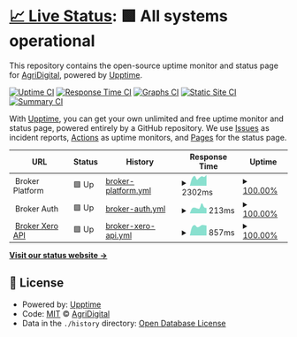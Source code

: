 # [📈 Live Status](https://status.fullprofile.com.au): <!--live status--> **🟩 All systems operational**

This repository contains the open-source uptime monitor and status page for [AgriDigital](agridigital.io), powered by [Upptime](https://github.com/upptime/upptime).

[![Uptime CI](https://github.com/fullprofile/fullprofile-status-monitor/workflows/Uptime%20CI/badge.svg)](https://github.com/fullprofile/fullprofile-status-monitor/actions?query=workflow%3A%22Uptime+CI%22)
[![Response Time CI](https://github.com/fullprofile/fullprofile-status-monitor/workflows/Response%20Time%20CI/badge.svg)](https://github.com/fullprofile/fullprofile-status-monitor/actions?query=workflow%3A%22Response+Time+CI%22)
[![Graphs CI](https://github.com/fullprofile/fullprofile-status-monitor/workflows/Graphs%20CI/badge.svg)](https://github.com/fullprofile/fullprofile-status-monitor/actions?query=workflow%3A%22Graphs+CI%22)
[![Static Site CI](https://github.com/fullprofile/fullprofile-status-monitor/workflows/Static%20Site%20CI/badge.svg)](https://github.com/fullprofile/fullprofile-status-monitor/actions?query=workflow%3A%22Static+Site+CI%22)
[![Summary CI](https://github.com/fullprofile/fullprofile-status-monitor/workflows/Summary%20CI/badge.svg)](https://github.com/fullprofile/fullprofile-status-monitor/actions?query=workflow%3A%22Summary+CI%22)

With [Upptime](https://upptime.js.org), you can get your own unlimited and free uptime monitor and status page, powered entirely by a GitHub repository. We use [Issues](https://github.com/fullprofile/fullprofile-status-monitor/issues) as incident reports, [Actions](https://github.com/fullprofile/fullprofile-status-monitor/actions) as uptime monitors, and [Pages](https://status.fullprofile.com.au) for the status page.

<!--start: status pages-->
<!-- This summary is generated by Upptime (https://github.com/upptime/upptime) -->
<!-- Do not edit this manually, your changes will be overwritten -->
<!-- prettier-ignore -->
| URL | Status | History | Response Time | Uptime |
| --- | ------ | ------- | ------------- | ------ |
| <img alt="" src="https://icons.duckduckgo.com/ip3/null.ico" height="13"> Broker Platform | 🟩 Up | [broker-platform.yml](https://github.com/fullprofile/fullprofile-status-monitor/commits/HEAD/history/broker-platform.yml) | <details><summary><img alt="Response time graph" src="./graphs/broker-platform/response-time-week.png" height="20"> 2302ms</summary><br><a href="https://status.fullprofile.com.au/history/broker-platform"><img alt="Response time 2276" src="https://img.shields.io/endpoint?url=https%3A%2F%2Fraw.githubusercontent.com%2Ffullprofile%2Ffullprofile-status-monitor%2FHEAD%2Fapi%2Fbroker-platform%2Fresponse-time.json"></a><br><a href="https://status.fullprofile.com.au/history/broker-platform"><img alt="24-hour response time 2867" src="https://img.shields.io/endpoint?url=https%3A%2F%2Fraw.githubusercontent.com%2Ffullprofile%2Ffullprofile-status-monitor%2FHEAD%2Fapi%2Fbroker-platform%2Fresponse-time-day.json"></a><br><a href="https://status.fullprofile.com.au/history/broker-platform"><img alt="7-day response time 2302" src="https://img.shields.io/endpoint?url=https%3A%2F%2Fraw.githubusercontent.com%2Ffullprofile%2Ffullprofile-status-monitor%2FHEAD%2Fapi%2Fbroker-platform%2Fresponse-time-week.json"></a><br><a href="https://status.fullprofile.com.au/history/broker-platform"><img alt="30-day response time 2314" src="https://img.shields.io/endpoint?url=https%3A%2F%2Fraw.githubusercontent.com%2Ffullprofile%2Ffullprofile-status-monitor%2FHEAD%2Fapi%2Fbroker-platform%2Fresponse-time-month.json"></a><br><a href="https://status.fullprofile.com.au/history/broker-platform"><img alt="1-year response time 2295" src="https://img.shields.io/endpoint?url=https%3A%2F%2Fraw.githubusercontent.com%2Ffullprofile%2Ffullprofile-status-monitor%2FHEAD%2Fapi%2Fbroker-platform%2Fresponse-time-year.json"></a></details> | <details><summary><a href="https://status.fullprofile.com.au/history/broker-platform">100.00%</a></summary><a href="https://status.fullprofile.com.au/history/broker-platform"><img alt="All-time uptime 100.00%" src="https://img.shields.io/endpoint?url=https%3A%2F%2Fraw.githubusercontent.com%2Ffullprofile%2Ffullprofile-status-monitor%2FHEAD%2Fapi%2Fbroker-platform%2Fuptime.json"></a><br><a href="https://status.fullprofile.com.au/history/broker-platform"><img alt="24-hour uptime 100.00%" src="https://img.shields.io/endpoint?url=https%3A%2F%2Fraw.githubusercontent.com%2Ffullprofile%2Ffullprofile-status-monitor%2FHEAD%2Fapi%2Fbroker-platform%2Fuptime-day.json"></a><br><a href="https://status.fullprofile.com.au/history/broker-platform"><img alt="7-day uptime 100.00%" src="https://img.shields.io/endpoint?url=https%3A%2F%2Fraw.githubusercontent.com%2Ffullprofile%2Ffullprofile-status-monitor%2FHEAD%2Fapi%2Fbroker-platform%2Fuptime-week.json"></a><br><a href="https://status.fullprofile.com.au/history/broker-platform"><img alt="30-day uptime 100.00%" src="https://img.shields.io/endpoint?url=https%3A%2F%2Fraw.githubusercontent.com%2Ffullprofile%2Ffullprofile-status-monitor%2FHEAD%2Fapi%2Fbroker-platform%2Fuptime-month.json"></a><br><a href="https://status.fullprofile.com.au/history/broker-platform"><img alt="1-year uptime 100.00%" src="https://img.shields.io/endpoint?url=https%3A%2F%2Fraw.githubusercontent.com%2Ffullprofile%2Ffullprofile-status-monitor%2FHEAD%2Fapi%2Fbroker-platform%2Fuptime-year.json"></a></details>
| <img alt="" src="https://icons.duckduckgo.com/ip3/null.ico" height="13"> Broker Auth | 🟩 Up | [broker-auth.yml](https://github.com/fullprofile/fullprofile-status-monitor/commits/HEAD/history/broker-auth.yml) | <details><summary><img alt="Response time graph" src="./graphs/broker-auth/response-time-week.png" height="20"> 213ms</summary><br><a href="https://status.fullprofile.com.au/history/broker-auth"><img alt="Response time 210" src="https://img.shields.io/endpoint?url=https%3A%2F%2Fraw.githubusercontent.com%2Ffullprofile%2Ffullprofile-status-monitor%2FHEAD%2Fapi%2Fbroker-auth%2Fresponse-time.json"></a><br><a href="https://status.fullprofile.com.au/history/broker-auth"><img alt="24-hour response time 188" src="https://img.shields.io/endpoint?url=https%3A%2F%2Fraw.githubusercontent.com%2Ffullprofile%2Ffullprofile-status-monitor%2FHEAD%2Fapi%2Fbroker-auth%2Fresponse-time-day.json"></a><br><a href="https://status.fullprofile.com.au/history/broker-auth"><img alt="7-day response time 213" src="https://img.shields.io/endpoint?url=https%3A%2F%2Fraw.githubusercontent.com%2Ffullprofile%2Ffullprofile-status-monitor%2FHEAD%2Fapi%2Fbroker-auth%2Fresponse-time-week.json"></a><br><a href="https://status.fullprofile.com.au/history/broker-auth"><img alt="30-day response time 218" src="https://img.shields.io/endpoint?url=https%3A%2F%2Fraw.githubusercontent.com%2Ffullprofile%2Ffullprofile-status-monitor%2FHEAD%2Fapi%2Fbroker-auth%2Fresponse-time-month.json"></a><br><a href="https://status.fullprofile.com.au/history/broker-auth"><img alt="1-year response time 208" src="https://img.shields.io/endpoint?url=https%3A%2F%2Fraw.githubusercontent.com%2Ffullprofile%2Ffullprofile-status-monitor%2FHEAD%2Fapi%2Fbroker-auth%2Fresponse-time-year.json"></a></details> | <details><summary><a href="https://status.fullprofile.com.au/history/broker-auth">100.00%</a></summary><a href="https://status.fullprofile.com.au/history/broker-auth"><img alt="All-time uptime 100.00%" src="https://img.shields.io/endpoint?url=https%3A%2F%2Fraw.githubusercontent.com%2Ffullprofile%2Ffullprofile-status-monitor%2FHEAD%2Fapi%2Fbroker-auth%2Fuptime.json"></a><br><a href="https://status.fullprofile.com.au/history/broker-auth"><img alt="24-hour uptime 100.00%" src="https://img.shields.io/endpoint?url=https%3A%2F%2Fraw.githubusercontent.com%2Ffullprofile%2Ffullprofile-status-monitor%2FHEAD%2Fapi%2Fbroker-auth%2Fuptime-day.json"></a><br><a href="https://status.fullprofile.com.au/history/broker-auth"><img alt="7-day uptime 100.00%" src="https://img.shields.io/endpoint?url=https%3A%2F%2Fraw.githubusercontent.com%2Ffullprofile%2Ffullprofile-status-monitor%2FHEAD%2Fapi%2Fbroker-auth%2Fuptime-week.json"></a><br><a href="https://status.fullprofile.com.au/history/broker-auth"><img alt="30-day uptime 100.00%" src="https://img.shields.io/endpoint?url=https%3A%2F%2Fraw.githubusercontent.com%2Ffullprofile%2Ffullprofile-status-monitor%2FHEAD%2Fapi%2Fbroker-auth%2Fuptime-month.json"></a><br><a href="https://status.fullprofile.com.au/history/broker-auth"><img alt="1-year uptime 100.00%" src="https://img.shields.io/endpoint?url=https%3A%2F%2Fraw.githubusercontent.com%2Ffullprofile%2Ffullprofile-status-monitor%2FHEAD%2Fapi%2Fbroker-auth%2Fuptime-year.json"></a></details>
| <img alt="" src="https://icons.duckduckgo.com/ip3/xero-api.fullprofile.net.ico" height="13"> [Broker Xero API](https://xero-api.fullprofile.net/api/health) | 🟩 Up | [broker-xero-api.yml](https://github.com/fullprofile/fullprofile-status-monitor/commits/HEAD/history/broker-xero-api.yml) | <details><summary><img alt="Response time graph" src="./graphs/broker-xero-api/response-time-week.png" height="20"> 857ms</summary><br><a href="https://status.fullprofile.com.au/history/broker-xero-api"><img alt="Response time 866" src="https://img.shields.io/endpoint?url=https%3A%2F%2Fraw.githubusercontent.com%2Ffullprofile%2Ffullprofile-status-monitor%2FHEAD%2Fapi%2Fbroker-xero-api%2Fresponse-time.json"></a><br><a href="https://status.fullprofile.com.au/history/broker-xero-api"><img alt="24-hour response time 887" src="https://img.shields.io/endpoint?url=https%3A%2F%2Fraw.githubusercontent.com%2Ffullprofile%2Ffullprofile-status-monitor%2FHEAD%2Fapi%2Fbroker-xero-api%2Fresponse-time-day.json"></a><br><a href="https://status.fullprofile.com.au/history/broker-xero-api"><img alt="7-day response time 857" src="https://img.shields.io/endpoint?url=https%3A%2F%2Fraw.githubusercontent.com%2Ffullprofile%2Ffullprofile-status-monitor%2FHEAD%2Fapi%2Fbroker-xero-api%2Fresponse-time-week.json"></a><br><a href="https://status.fullprofile.com.au/history/broker-xero-api"><img alt="30-day response time 854" src="https://img.shields.io/endpoint?url=https%3A%2F%2Fraw.githubusercontent.com%2Ffullprofile%2Ffullprofile-status-monitor%2FHEAD%2Fapi%2Fbroker-xero-api%2Fresponse-time-month.json"></a><br><a href="https://status.fullprofile.com.au/history/broker-xero-api"><img alt="1-year response time 872" src="https://img.shields.io/endpoint?url=https%3A%2F%2Fraw.githubusercontent.com%2Ffullprofile%2Ffullprofile-status-monitor%2FHEAD%2Fapi%2Fbroker-xero-api%2Fresponse-time-year.json"></a></details> | <details><summary><a href="https://status.fullprofile.com.au/history/broker-xero-api">100.00%</a></summary><a href="https://status.fullprofile.com.au/history/broker-xero-api"><img alt="All-time uptime 100.00%" src="https://img.shields.io/endpoint?url=https%3A%2F%2Fraw.githubusercontent.com%2Ffullprofile%2Ffullprofile-status-monitor%2FHEAD%2Fapi%2Fbroker-xero-api%2Fuptime.json"></a><br><a href="https://status.fullprofile.com.au/history/broker-xero-api"><img alt="24-hour uptime 100.00%" src="https://img.shields.io/endpoint?url=https%3A%2F%2Fraw.githubusercontent.com%2Ffullprofile%2Ffullprofile-status-monitor%2FHEAD%2Fapi%2Fbroker-xero-api%2Fuptime-day.json"></a><br><a href="https://status.fullprofile.com.au/history/broker-xero-api"><img alt="7-day uptime 100.00%" src="https://img.shields.io/endpoint?url=https%3A%2F%2Fraw.githubusercontent.com%2Ffullprofile%2Ffullprofile-status-monitor%2FHEAD%2Fapi%2Fbroker-xero-api%2Fuptime-week.json"></a><br><a href="https://status.fullprofile.com.au/history/broker-xero-api"><img alt="30-day uptime 100.00%" src="https://img.shields.io/endpoint?url=https%3A%2F%2Fraw.githubusercontent.com%2Ffullprofile%2Ffullprofile-status-monitor%2FHEAD%2Fapi%2Fbroker-xero-api%2Fuptime-month.json"></a><br><a href="https://status.fullprofile.com.au/history/broker-xero-api"><img alt="1-year uptime 100.00%" src="https://img.shields.io/endpoint?url=https%3A%2F%2Fraw.githubusercontent.com%2Ffullprofile%2Ffullprofile-status-monitor%2FHEAD%2Fapi%2Fbroker-xero-api%2Fuptime-year.json"></a></details>

<!--end: status pages-->

[**Visit our status website →**](https://status.fullprofile.com.au)

## 📄 License

- Powered by: [Upptime](https://github.com/upptime/upptime)
- Code: [MIT](./LICENSE) © [AgriDigital](agridigital.io)
- Data in the `./history` directory: [Open Database License](https://opendatacommons.org/licenses/odbl/1-0/)
